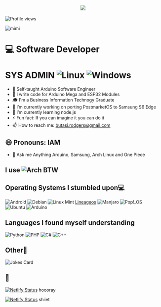 # <h1 align = "center"><img src="https://readme-typing-svg.herokuapp.com?color=%23F7F7F7&size=21&center=true&vCenter=true&width=650&height=100&lines=Hello+There+👋"></h1> 
![Profile views](https://gpvc.arturio.dev/butasi)
<!--
**butasi/butasi** is a ✨ _special_ ✨ repository because its `README.md` (this file) appears on your GitHub profile.

Here are some ideas to get you started:

- 🔭 I’m currently working on ...
- 🌱 I’m currently learning ...
- 👯 I’m looking to collaborate on ...
- 🤔 I’m looking for help with ...
- 💬 Ask me about ...
- 📫 How to reach me: 
- 😄 Pronouns: ...
- ⚡ Fun fact: ...
-->
![mimi](https://img.shields.io/badge/Rodgers-Butasi-red?style=social&logo=appveyor)
#  💻 Software Developer
# SYS ADMIN ![Linux](https://img.shields.io/badge/Linux-FCC624?style=for-the-badge&logo=linux&logoColor=black) ![Windows](https://img.shields.io/badge/Windows-0078D6?style=for-the-badge&logo=windows&logoColor=white)

* 🎨 Self-taught Arduino Software Engineer
* 📱 I write code for Arduino Mega and ESP32 Modules
* 🎓 I'm a Business Information Technogy Graduate
* 🔭 I’m currently working on porting PostmarketOS to Samsung S6 Edge
* 🌱 I’m currently learning node.js
* ⚡ Fun fact: If you can imagine it you can do it
* 📫 How to reach me: butasi.rodgers@gmail.com
## 😄 Pronouns: IAM
* 💬 Ask me Anything Arduino, Samsung, Arch Linux and One Piece
## I use ![Arch](https://img.shields.io/badge/Arch%20Linux-1793D1?logo=arch-linux&logoColor=fff&style=for-the-badge) BTW
## Operating Systems I stumbled upon💻
![Android](https://img.shields.io/badge/Android-3DDC84?style=for-the-badge&logo=android&logoColor=black)
![Debian](https://img.shields.io/badge/Debian-D70A53?style=for-the-badge&logo=debian&logoColor=black)
![Linux Mint](https://img.shields.io/badge/Linux%20Mint-87CF3E?style=for-the-badge&logo=Linux%20Mint&logoColor=black)
[Lineageos](https://img.shields.io/badge/lineageos-167C80?style=for-the-badge&logo=lineageos&logoColor=black)
![Manjaro](https://img.shields.io/badge/Manjaro-35BF5C?style=for-the-badge&logo=Manjaro&logoColor=black)
![Pop!\_OS](https://img.shields.io/badge/Pop!_OS-48B9C7?style=for-the-badge&logo=Pop!_OS&logoColor=black)
![Ubuntu](https://img.shields.io/badge/Ubuntu-E95420?style=for-the-badge&logo=ubuntu&logoColor=black)
![Arduino](https://img.shields.io/badge/-Arduino-00979D?style=for-the-badge&logo=Arduino&logoColor=black)
## Languages I found myself understanding
![Python](https://img.shields.io/badge/python-3670A0?style=for-the-badge&logo=python&logoColor=green)
![PHP](https://img.shields.io/badge/php-%23777BB4.svg?style=for-the-badge&logo=php&logoColor=black)
![C#](https://img.shields.io/badge/c%23-%23239120.svg?style=for-the-badge&logo=c-sharp&logoColor=black)
![C++](https://img.shields.io/badge/c++-%2300599C.svg?style=for-the-badge&logo=c%2B%2B&logoColor=black)
## Other📖
![Jokes Card](https://readme-jokes.vercel.app/api)
## 📖
[![Netlify Status](https://api.netlify.com/api/v1/badges/be5cbb3e-0bb2-47b5-8241-4b80313387f8/deploy-status)](https://app.netlify.com/sites/grand-treacle-1d9c0b/deploys) hoooray

[![Netlify Status](https://api.netlify.com/api/v1/badges/abdc6d6d-b969-4493-a344-52d471efd4cb/deploy-status)](https://app.netlify.com/sites/khalayi/deploys) shiiet
